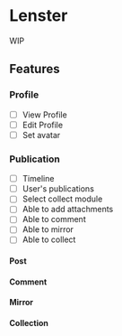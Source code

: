# Lenster

WIP

## Features

### Profile

- [ ] View Profile
- [ ] Edit Profile
- [ ] Set avatar

### Publication

- [ ] Timeline
- [ ] User's publications
- [ ] Select collect module
- [ ] Able to add attachments
- [ ] Able to comment
- [ ] Able to mirror
- [ ] Able to collect

#### Post

#### Comment

#### Mirror

#### Collection

